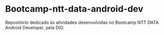 # Bootcamp-ntt-data-android-dev
Repositório dedicado às atividades desenvolvidas no Bootcamp NTT DATA Android Developer, pela DIO.
